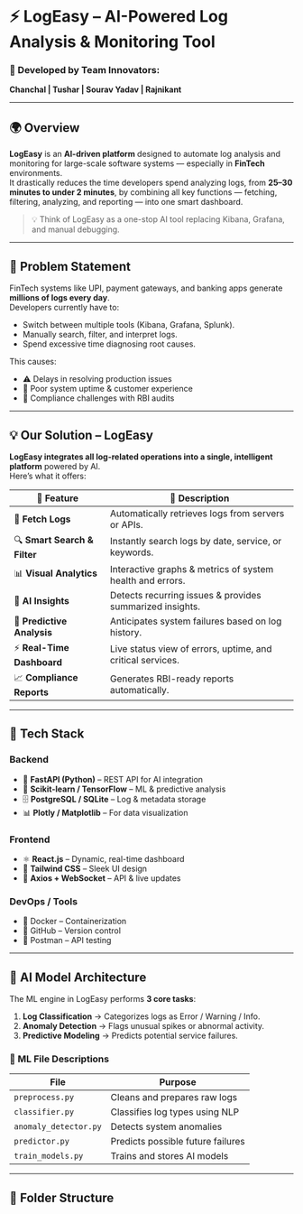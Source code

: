 # ⚡ LogEasy – AI-Powered Log Analysis & Monitoring Tool  

### 🧠 Developed by Team Innovators:  
**Chanchal | Tushar | Sourav Yadav | Rajnikant**

---

## 🌍 Overview  

**LogEasy** is an **AI-driven platform** designed to automate log analysis and monitoring for large-scale software systems — especially in **FinTech** environments.  
It drastically reduces the time developers spend analyzing logs, from **25–30 minutes to under 2 minutes**, by combining all key functions — fetching, filtering, analyzing, and reporting — into one smart dashboard.  

> 💡 Think of LogEasy as a one-stop AI tool replacing Kibana, Grafana, and manual debugging.

---

## 🚨 Problem Statement  

FinTech systems like UPI, payment gateways, and banking apps generate **millions of logs every day**.  
Developers currently have to:
- Switch between multiple tools (Kibana, Grafana, Splunk).  
- Manually search, filter, and interpret logs.  
- Spend excessive time diagnosing root causes.  

This causes:
- ⚠️ Delays in resolving production issues  
- 💸 Poor system uptime & customer experience  
- 🧾 Compliance challenges with RBI audits  

---

## 💡 Our Solution – LogEasy  

**LogEasy integrates all log-related operations into a single, intelligent platform** powered by AI.  
Here’s what it offers:

| 🚀 Feature | 💬 Description |
|-------------|----------------|
| 🧾 **Fetch Logs** | Automatically retrieves logs from servers or APIs. |
| 🔍 **Smart Search & Filter** | Instantly search logs by date, service, or keywords. |
| 📊 **Visual Analytics** | Interactive graphs & metrics of system health and errors. |
| 🤖 **AI Insights** | Detects recurring issues & provides summarized insights. |
| 🔮 **Predictive Analysis** | Anticipates system failures based on log history. |
| ⚡ **Real-Time Dashboard** | Live status view of errors, uptime, and critical services. |
| 📈 **Compliance Reports** | Generates RBI-ready reports automatically. |

---

## 🧩 Tech Stack  

### **Backend**
- 🧩 **FastAPI (Python)** – REST API for AI integration  
- 🤖 **Scikit-learn / TensorFlow** – ML & predictive analysis  
- 🗄️ **PostgreSQL / SQLite** – Log & metadata storage  
- 📊 **Plotly / Matplotlib** – For data visualization  

### **Frontend**
- ⚛️ **React.js** – Dynamic, real-time dashboard  
- 🎨 **Tailwind CSS** – Sleek UI design  
- 🔌 **Axios + WebSocket** – API & live updates  

### **DevOps / Tools**
- 🐳 Docker – Containerization  
- 🧰 GitHub – Version control  
- 🧪 Postman – API testing  

---

## 🧠 AI Model Architecture  

The ML engine in LogEasy performs **3 core tasks**:

1. **Log Classification** → Categorizes logs as Error / Warning / Info.  
2. **Anomaly Detection** → Flags unusual spikes or abnormal activity.  
3. **Predictive Modeling** → Predicts potential service failures.  

### 🧾 ML File Descriptions  
| File | Purpose |
|------|----------|
| `preprocess.py` | Cleans and prepares raw logs |
| `classifier.py` | Classifies log types using NLP |
| `anomaly_detector.py` | Detects system anomalies |
| `predictor.py` | Predicts possible future failures |
| `train_models.py` | Trains and stores AI models |

---

## 📂 Folder Structure  
